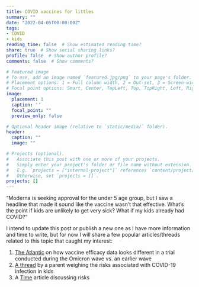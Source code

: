 ```yaml
---
title: COVID vaccines for littles
summary: ""
date: "2022-04-05T00:00:00Z"
tags:
- COVID
- kids
reading_time: false  # Show estimated reading time?
share: true  # Show social sharing links?
profile: false  # Show author profile?
comments: false  # Show comments?

# Featured image
# To use, add an image named `featured.jpg/png` to your page's folder.
# Placement options: 1 = Full column width, 2 = Out-set, 3 = Screen-width
# Focal point options: Smart, Center, TopLeft, Top, TopRight, Left, Right, BottomLeft, Bottom, BottomRight
image:
  placement: 1
  caption: ''
  focal_point: ""
  preview_only: false

# Optional header image (relative to `static/media/` folder).
header:
  caption: ""
  image: ""

# Projects (optional).
#   Associate this post with one or more of your projects.
#   Simply enter your project's folder or file name without extension.
#   E.g. `projects = ["internal-project"]` references `content/project/deep-learning/index.md`.
#   Otherwise, set `projects = []`.
projects: []
---
```

“Moderna is seeking approval for the under 5 age group, but I saw a headline that made it sound like the vaccine wasn’t that effective. What’s the point if kids are unlikely to get very sick? What if my kids already had COVID?”

I intend to update this post or publish a new one as I have more information and time to write, but for now I will share a few popular articles/threads related to this topic that caught my interest:


1. [The Atlantic](https://www.theatlantic.com/health/archive/2022/03/how-effective-are-kids-covid-vaccines/629419/) on how vaccine efficacy data looks different in a trial conducted during the Omicron wave vs. an earlier wave
2. [A thread](https://twitter.com/greg_howard/status/1509794630681780225?s=27&t=JJH4jUR8Z8lLEpuq8pbctw) by a parent weighing the risks associated with COVID-19 infection in kids
3. A [Time](https://time.com/6163099/covid-19-vaccines-children-setting-record-straight/) article discussing risks